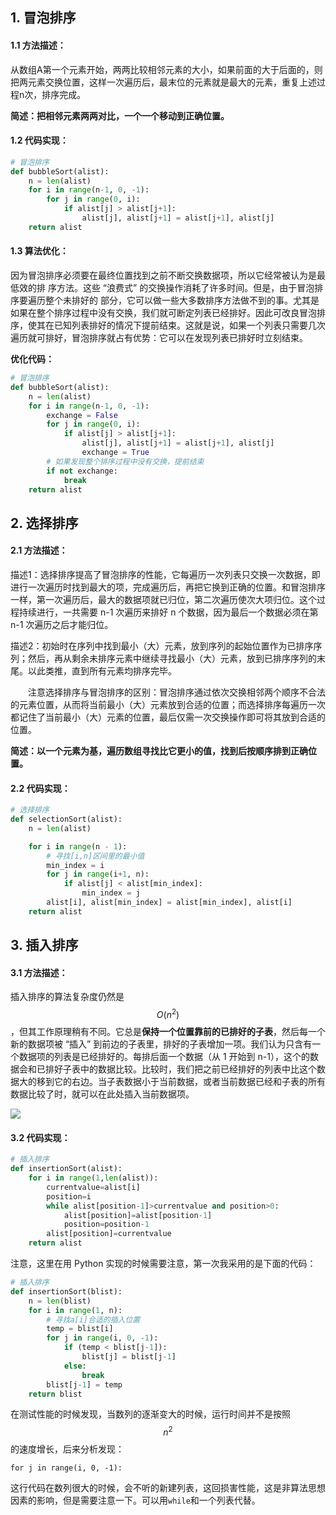 ## 1. 冒泡排序

#### 1.1 方法描述：

从数组A第一个元素开始，两两比较相邻元素的大小，如果前面的大于后面的，则把两元素交换位置，这样一次遍历后，最末位的元素就是最大的元素，重复上述过程n次，排序完成。

**简述：把相邻元素两两对比，一个一个移动到正确位置。**

#### 1.2 代码实现：

```python
# 冒泡排序
def bubbleSort(alist):
    n = len(alist)
    for i in range(n-1, 0, -1):
        for j in range(0, i):
            if alist[j] > alist[j+1]:
                alist[j], alist[j+1] = alist[j+1], alist[j]
    return alist
```

#### 1.3 算法优化：

因为冒泡排序必须要在最终位置找到之前不断交换数据项，所以它经常被认为是最低效的排 序方法。这些 “浪费式” 的交换操作消耗了许多时间。但是，由于冒泡排序要遍历整个未排好的 部分，它可以做一些大多数排序方法做不到的事。尤其是如果在整个排序过程中没有交换，我们就可断定列表已经排好。因此可改良冒泡排序，使其在已知列表排好的情况下提前结束。这就是说，如果一个列表只需要几次遍历就可排好，冒泡排序就占有优势：它可以在发现列表已排好时立刻结束。

**优化代码：**

```python
# 冒泡排序
def bubbleSort(alist):
    n = len(alist)
    for i in range(n-1, 0, -1):
        exchange = False
        for j in range(0, i):
            if alist[j] > alist[j+1]:
                alist[j], alist[j+1] = alist[j+1], alist[j]
                exchange = True
        # 如果发现整个排序过程中没有交换，提前结束
        if not exchange:
            break
    return alist
```





## 2. 选择排序

#### 2.1 方法描述：

​		描述1：选择排序提高了冒泡排序的性能，它每遍历一次列表只交换一次数据，即进行一次遍历时找到最大的项，完成遍历后，再把它换到正确的位置。和冒泡排序一样，第一次遍历后，最大的数据项就已归位，第二次遍历使次大项归位。这个过程持续进行，一共需要 n-1 次遍历来排好 n 个数据，因为最后一个数据必须在第 n-1 次遍历之后才能归位。

​		描述2：初始时在序列中找到最小（大）元素，放到序列的起始位置作为已排序序列；然后，再从剩余未排序元素中继续寻找最小（大）元素，放到已排序序列的末尾。以此类推，直到所有元素均排序完毕。

　　注意选择排序与冒泡排序的区别：冒泡排序通过依次交换相邻两个顺序不合法的元素位置，从而将当前最小（大）元素放到合适的位置；而选择排序每遍历一次都记住了当前最小（大）元素的位置，最后仅需一次交换操作即可将其放到合适的位置。

​		**简述：以一个元素为基，遍历数组寻找比它更小的值，找到后按顺序排到正确位置。**

#### 2.2 代码实现：

```python
# 选择排序
def selectionSort(alist):
    n = len(alist)

    for i in range(n - 1):
        # 寻找[i,n]区间里的最小值
        min_index = i
        for j in range(i+1, n):
            if alist[j] < alist[min_index]:
                min_index = j
        alist[i], alist[min_index] = alist[min_index], alist[i]
    return alist
```



## 3. 插入排序

#### 3.1 方法描述：

插入排序的算法复杂度仍然是$$O(n^2)$$，但其工作原理稍有不同。它总是**保持一个位置靠前的已排好的子表**，然后每一个新的数据项被 “插入” 到前边的子表里，排好的子表增加一项。我们认为只含有一个数据项的列表是已经排好的。每排后面一个数据（从 1 开始到 n-1），这个的数据会和已排好子表中的数据比较。比较时，我们把之前已经排好的列表中比这个数据大的移到它的右边。当子表数据小于当前数据，或者当前数据已经和子表的所有数据比较了时，就可以在此处插入当前数据项。

![](https://raw.githubusercontent.com/txing-casia/txing-casia.github.io/master/img/20210729-1.png)

#### 3.2 代码实现：

```python
# 插入排序
def insertionSort(alist):
    for i in range(1,len(alist)):
        currentvalue=alist[i]
        position=i
        while alist[position-1]>currentvalue and position>0:
            alist[position]=alist[position-1]
            position=position-1
        alist[position]=currentvalue
    return alist
```

注意，这里在用 Python 实现的时候需要注意，第一次我采用的是下面的代码：

```python
# 插入排序
def insertionSort(blist):
    n = len(blist)
    for i in range(1, n):
        # 寻找a[i]合适的插入位置
        temp = blist[i]
        for j in range(i, 0, -1):
            if (temp < blist[j-1]):
                blist[j] = blist[j-1]
            else:
                break
        blist[j-1] = temp
    return blist
```

在测试性能的时候发现，当数列的逐渐变大的时候，运行时间并不是按照$$n^2$$的速度增长，后来分析发现：

```
for j in range(i, 0, -1):
```

这行代码在数列很大的时候，会不听的新建列表，这回损害性能，这是非算法思想因素的影响，但是需要注意一下。可以用`while`和一个列表代替。





